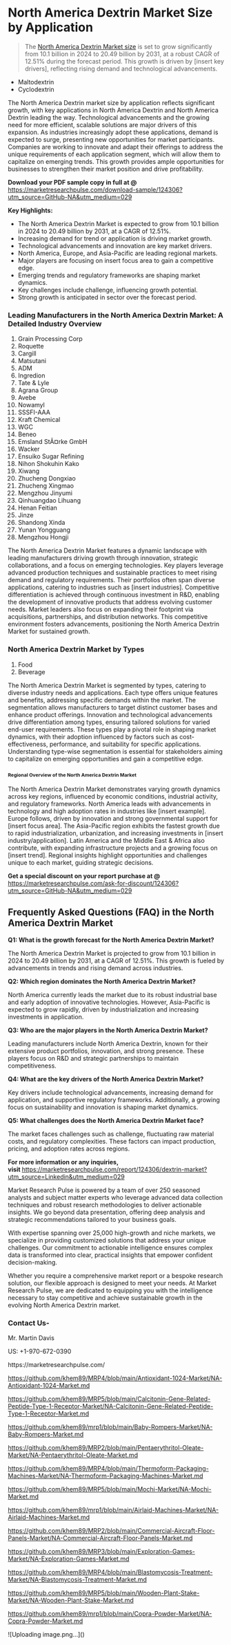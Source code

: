 <h1>North America Dextrin Market&nbsp;Size by Application</h1><blockquote><p>The <a href="https://marketresearchpulse.com/download-sample/124306?utm_source=GitHub-NA&amp;utm_medium=029">North America Dextrin Market size</a> is set to grow significantly from 10.1 billion in 2024 to 20.49 billion by 2031, at a robust CAGR of 12.51% during the forecast period. This growth is driven by [insert key drivers], reflecting rising demand and technological advancements.</p></blockquote><ul><li>Maltodextrin<li> Cyclodextrin</li></ul><p>The North America Dextrin market size by application reflects significant growth, with key applications in North America Dextrin and North America Dextrin leading the way. Technological advancements and the growing need for more efficient, scalable solutions are major drivers of this expansion. As industries increasingly adopt these applications, demand is expected to surge, presenting new opportunities for market participants. Companies are working to innovate and adapt their offerings to address the unique requirements of each application segment, which will allow them to capitalize on emerging trends. This growth provides ample opportunities for businesses to strengthen their market position and drive profitability.</p><p><strong>Download your PDF sample copy in full at @ </strong><a href="https://marketresearchpulse.com/download-sample/124306?utm_source=GitHub-NA&amp;utm_medium=029">https://marketresearchpulse.com/download-sample/124306?utm_source=GitHub-NA&amp;utm_medium=029</a></p><p><strong>Key Highlights: </strong></p><ul><li>The North America Dextrin Market is expected to grow from 10.1 billion in 2024 to 20.49 billion by 2031, at a CAGR of 12.51%.</li><li>Increasing demand for trend or application is driving market growth.</li><li>Technological advancements and innovation are key market drivers.</li><li>North America, Europe, and Asia-Pacific are leading regional markets.</li><li>Major players are focusing on insert focus area to gain a competitive edge.</li><li>Emerging trends and regulatory frameworks are shaping market dynamics.</li><li>Key challenges include challenge, influencing growth potential.</li><li>Strong growth is anticipated in sector over the forecast period.</li></ul><h3>Leading Manufacturers in the North America Dextrin Market: A Detailed Industry Overview</h3><ol><li>Grain Processing Corp</li><li>Roquette</li><li>Cargill</li><li>Matsutani</li><li>ADM</li><li>Ingredion</li><li>Tate & Lyle</li><li>Agrana Group</li><li>Avebe</li><li>Nowamyl</li><li>SSSFI-AAA</li><li>Kraft Chemical</li><li>WGC</li><li>Beneo</li><li>Emsland StÃ¤rke GmbH</li><li>Wacker</li><li>Ensuiko Sugar Refining</li><li>Nihon Shokuhin Kako</li><li>Xiwang</li><li>Zhucheng Dongxiao</li><li>Zhucheng Xingmao</li><li>Mengzhou Jinyumi</li><li>Qinhuangdao Lihuang</li><li>Henan Feitian</li><li>Jinze</li><li>Shandong Xinda</li><li>Yunan Yongguang</li><li>Mengzhou Hongji</li></ol><div class="flex max-w-full flex-col flex-grow"><div class="min-h-8 text-message flex w-full flex-col items-end gap-2 whitespace-normal break-words [.text-message+&amp;]:mt-5" dir="auto" data-message-author-role="assistant" data-message-id="fd8432e4-4910-450d-b182-61b7bfb0a01f" data-message-model-slug="gpt-4o"><div class="flex w-full flex-col gap-1 empty:hidden first:pt-[3px]"><div class="markdown prose w-full break-words dark:prose-invert light"><p>The North America Dextrin Market features a dynamic landscape with leading manufacturers driving growth through innovation, strategic collaborations, and a focus on emerging technologies. Key players leverage advanced production techniques and sustainable practices to meet rising demand and regulatory requirements. Their portfolios often span diverse applications, catering to industries such as [insert industries]. Competitive differentiation is achieved through continuous investment in R&amp;D, enabling the development of innovative products that address evolving customer needs. Market leaders also focus on expanding their footprint via acquisitions, partnerships, and distribution networks. This competitive environment fosters advancements, positioning the North America Dextrin Market for sustained growth.</p></div></div></div></div><h3>North America Dextrin Market by Types</h3><ol><li>Food<li> Beverage</li></ol><div class="flex max-w-full flex-col flex-grow"><div class="min-h-8 text-message flex w-full flex-col items-end gap-2 whitespace-normal break-words [.text-message+&amp;]:mt-5" dir="auto" data-message-author-role="assistant" data-message-id="084470be-0bb7-4664-bddf-5156b4f41249" data-message-model-slug="gpt-4o-mini"><div class="flex w-full flex-col gap-1 empty:hidden first:pt-[3px]"><div class="markdown prose w-full break-words dark:prose-invert light"><p>The North America Dextrin Market is segmented by types, catering to diverse industry needs and applications. Each type offers unique features and benefits, addressing specific demands within the market. The segmentation allows manufacturers to target distinct customer bases and enhance product offerings. Innovation and technological advancements drive differentiation among types, ensuring tailored solutions for varied end-user requirements. These types play a pivotal role in shaping market dynamics, with their adoption influenced by factors such as cost-effectiveness, performance, and suitability for specific applications. Understanding type-wise segmentation is essential for stakeholders aiming to capitalize on emerging opportunities and gain a competitive edge.</p></div></div></div></div><h3><span style="font-size: 11px;">Regional Overview of the North America Dextrin Market</span></h3><div class="flex max-w-full flex-col flex-grow"><div class="min-h-8 text-message flex w-full flex-col items-end gap-2 whitespace-normal break-words [.text-message+&amp;]:mt-5" dir="auto" data-message-author-role="assistant" data-message-id="e9038762-ce64-4e30-91c9-9bd413514231" data-message-model-slug="gpt-4o-mini"><div class="flex w-full flex-col gap-1 empty:hidden first:pt-[3px]"><div class="markdown prose w-full break-words dark:prose-invert light"><p>The North America Dextrin Market demonstrates varying growth dynamics across key regions, influenced by economic conditions, industrial activity, and regulatory frameworks. North America leads with advancements in technology and high adoption rates in industries like [insert example]. Europe follows, driven by innovation and strong governmental support for [insert focus area]. The Asia-Pacific region exhibits the fastest growth due to rapid industrialization, urbanization, and increasing investments in [insert industry/application]. Latin America and the Middle East &amp; Africa also contribute, with expanding infrastructure projects and a growing focus on [insert trend]. Regional insights highlight opportunities and challenges unique to each market, guiding strategic decisions.</p></div></div></div></div><p><strong>Get a special discount on your report purchase at @ </strong><a href="https://marketresearchpulse.com/ask-for-discount/124306?utm_source=GitHub-NA&amp;utm_medium=029">https://marketresearchpulse.com/ask-for-discount/124306?utm_source=GitHub-NA&amp;utm_medium=029</a></p><h2>Frequently Asked Questions (FAQ) in the North America Dextrin Market</h2><p><strong>Q1: What is the growth forecast for the North America Dextrin Market?</strong></p><p>The North America Dextrin Market is projected to grow from 10.1 billion in 2024 to 20.49 billion by 2031, at a CAGR of 12.51%. This growth is fueled by advancements in trends and rising demand across industries.</p><p><strong>Q2: Which region dominates the North America Dextrin Market?</strong></p><p>North America currently leads the market due to its robust industrial base and early adoption of innovative technologies. However, Asia-Pacific is expected to grow rapidly, driven by industrialization and increasing investments in application.</p><p><strong>Q3: Who are the major players in the North America Dextrin Market?</strong></p><p>Leading manufacturers include North America Dextrin, known for their extensive product portfolios, innovation, and strong presence. These players focus on R&amp;D and strategic partnerships to maintain competitiveness.</p><p><strong>Q4: What are the key drivers of the North America Dextrin Market?</strong></p><p>Key drivers include technological advancements, increasing demand for application, and supportive regulatory frameworks. Additionally, a growing focus on sustainability and innovation is shaping market dynamics.</p><p><strong>Q5: What challenges does the North America Dextrin Market face?</strong></p><p>The market faces challenges such as challenge, fluctuating raw material costs, and regulatory complexities. These factors can impact production, pricing, and adoption rates across regions.</p><p><strong>For more information or any inquiries, visit&nbsp;</strong><a href="https://marketresearchpulse.com/report/124306/dextrin-market?utm_source=Linkedin&utm_medium=029">https://marketresearchpulse.com/report/124306/dextrin-market?utm_source=Linkedin&utm_medium=029</a></p><p>Market Research Pulse is powered by a team of over 250 seasoned analysts and subject matter experts who leverage advanced data collection techniques and robust research methodologies to deliver actionable insights. We go beyond data presentation, offering deep analysis and strategic recommendations tailored to your business goals.</p><p>With expertise spanning over 25,000 high-growth and niche markets, we specialize in providing customized solutions that address your unique challenges. Our commitment to actionable intelligence ensures complex data is transformed into clear, practical insights that empower confident decision-making.</p><p>Whether you require a comprehensive market report or a bespoke research solution, our flexible approach is designed to meet your needs. At Market Research Pulse, we are dedicated to equipping you with the intelligence necessary to stay competitive and achieve sustainable growth in the evolving North America Dextrin market.</p><h3><strong>Contact Us-</strong></h3><p>Mr. Martin Davis</p><p>US: +1-970-672-0390</p><p>https://marketresearchpulse.com/</p><p><a href="https://github.com/khem89/MRP4/blob/main/Antioxidant-1024-Market/NA-Antioxidant-1024-Market.md">https://github.com/khem89/MRP4/blob/main/Antioxidant-1024-Market/NA-Antioxidant-1024-Market.md</a></p><p><a href="https://github.com/khem89/MRP5/blob/main/Calcitonin-Gene-Related-Peptide-Type-1-Receptor-Market/NA-Calcitonin-Gene-Related-Peptide-Type-1-Receptor-Market.md">https://github.com/khem89/MRP5/blob/main/Calcitonin-Gene-Related-Peptide-Type-1-Receptor-Market/NA-Calcitonin-Gene-Related-Peptide-Type-1-Receptor-Market.md</a></p><p><a href="https://github.com/khem89/mrp1/blob/main/Baby-Rompers-Market/NA-Baby-Rompers-Market.md">https://github.com/khem89/mrp1/blob/main/Baby-Rompers-Market/NA-Baby-Rompers-Market.md</a></p><p><a href="https://github.com/khem89/MRP2/blob/main/Pentaerythritol-Oleate-Market/NA-Pentaerythritol-Oleate-Market.md">https://github.com/khem89/MRP2/blob/main/Pentaerythritol-Oleate-Market/NA-Pentaerythritol-Oleate-Market.md</a></p><p><a href="https://github.com/khem89/MRP4/blob/main/Thermoform-Packaging-Machines-Market/NA-Thermoform-Packaging-Machines-Market.md">https://github.com/khem89/MRP4/blob/main/Thermoform-Packaging-Machines-Market/NA-Thermoform-Packaging-Machines-Market.md</a></p><p><a href="https://github.com/khem89/MRP5/blob/main/Mochi-Market/NA-Mochi-Market.md">https://github.com/khem89/MRP5/blob/main/Mochi-Market/NA-Mochi-Market.md</a></p><p><a href="https://github.com/khem89/mrp1/blob/main/Airlaid-Machines-Market/NA-Airlaid-Machines-Market.md">https://github.com/khem89/mrp1/blob/main/Airlaid-Machines-Market/NA-Airlaid-Machines-Market.md</a></p><p><a href="https://github.com/khem89/MRP2/blob/main/Commercial-Aircraft-Floor-Panels-Market/NA-Commercial-Aircraft-Floor-Panels-Market.md">https://github.com/khem89/MRP2/blob/main/Commercial-Aircraft-Floor-Panels-Market/NA-Commercial-Aircraft-Floor-Panels-Market.md</a></p><p><a href="https://github.com/khem89/MRP3/blob/main/Exploration-Games-Market/NA-Exploration-Games-Market.md">https://github.com/khem89/MRP3/blob/main/Exploration-Games-Market/NA-Exploration-Games-Market.md</a></p><p><a href="https://github.com/khem89/MRP4/blob/main/Blastomycosis-Treatment-Market/NA-Blastomycosis-Treatment-Market.md">https://github.com/khem89/MRP4/blob/main/Blastomycosis-Treatment-Market/NA-Blastomycosis-Treatment-Market.md</a></p><p><a href="https://github.com/khem89/MRP5/blob/main/Wooden-Plant-Stake-Market/NA-Wooden-Plant-Stake-Market.md">https://github.com/khem89/MRP5/blob/main/Wooden-Plant-Stake-Market/NA-Wooden-Plant-Stake-Market.md</a></p><p><a href="https://github.com/khem89/mrp1/blob/main/Copra-Powder-Market/NA-Copra-Powder-Market.md">https://github.com/khem89/mrp1/blob/main/Copra-Powder-Market/NA-Copra-Powder-Market.md</a></p>
![Uploading image.png…]()
